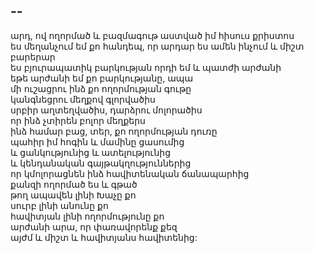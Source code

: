 ## --
արդ, ով ողորմած և բազմագութ աստված իմ հիսուս քրիստոս </br>
ես մեղանչում եմ քո հանդեպ, որ արդար ես ամեն ինչում և միշտ բարերար </br>
ես բյուրապատիկ բարկության որդի եմ և պատժի արժանի </br>
եթե արժանի եմ քո բարկությանը, ապա </br>
մի ուշացրու ինձ քո ողորմության գութը </br>
կանգնեցրու մեղքով գլորվածիս </br>
սրբիր աղտեղվածիս, դարձրու մոլորածիս </br>
որ ինձ չտիրեն բոլոր մեղքերս </br>
ինձ համար բաց, տեր, քո ողորմության դուռը </br>
պահիր իմ հոգին և մամինը ցասումից</br>
և ցանկությունից և ատելությունից </br>
և կենդանական գայթակղություններից </br>
որ կմոլորացնեն ինձ հավիտենական ճանապարհից </br>
քանզի ողորմած ես և գթած </br>
թող ապավեն լինի Խաչը քո </br>
սուրբ լինի անունը քո </br>
հավիտյան լինի ողորմությունը քո </br>
արժանի արա, որ փառավորենք քեզ </br>
այժմ և միշտ և հավիտյանս հավիտենից:
